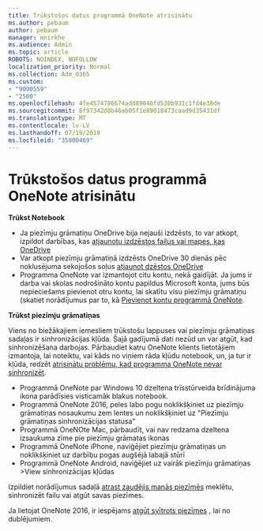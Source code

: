 ```yaml
---
title: Trūkstošos datus programmā OneNote atrisinātu
ms.author: pebaum
author: pebaum
manager: mnirkhe
ms.audience: Admin
ms.topic: article
ROBOTS: NOINDEX, NOFOLLOW
localization_priority: Normal
ms.collection: Adm_O365
ms.custom:
- "9000559"
- "2500"
ms.openlocfilehash: 4fe4574786674add89040fd530b931c1fd4e38de
ms.sourcegitcommit: 8f97342d8b46ab05f1e89018473caad9d35431df
ms.translationtype: MT
ms.contentlocale: lv-LV
ms.lasthandoff: 07/19/2019
ms.locfileid: "35800469"
---
```

# <a name="resolving-missing-data-in-onenote"></a>Trūkstošos datus programmā OneNote atrisinātu

**Trūkst Notebook**

- Ja piezīmju grāmatiņu OneDrive bija nejauši izdzēsts, to var atkopt, izpildot darbības, kas [atjaunotu izdzēstos failus vai mapes, kas OneDrive](https://support.office.com/article/949ada80-0026-4db3-a953-c99083e6a84f)
- Var atkopt piezīmju grāmatiņā izdzēsts OneDrive 30 dienās pēc noklusējuma sekojošos soļus [atjaunot dzēstos OneDrive](https://docs.microsoft.com/onedrive/restore-deleted-onedrive)
- Programma OneNote var izmantojot citu kontu, nekā gaidījāt. Ja jums ir darba vai skolas nodrošināto kontu papildus Microsoft konta, jums būs nepieciešams pievienot otru kontu, lai skatītu visu piezīmju grāmatiņu (skatiet norādījumus par to, kā [Pievienot kontu programmā OneNote](https://support.office.com/article/5afff855-54ee-47e4-a773-db048d4ac299).

**Trūkst piezīmju grāmatiņas**

Viens no biežākajiem iemesliem trūkstošu lappuses vai piezīmju grāmatiņas sadaļas ir sinhronizācijas kļūda. Šajā gadījumā dati nezūd un var atgūt, kad sinhronizēšana darbojas. Pārbaudiet katru OneNote klients lietotājiem izmantoja, lai noteiktu, vai kāds no viņiem rāda kļūdu notebook, un, ja tur ir kļūda, redzēt [atrisinātu problēmu, kad programma OneNote nevar sinhronizēt](https://support.office.com/article/299495ef-66d1-448f-90c1-b785a6968d45).

- Programmā OneNote par Windows 10 dzeltena trīsstūrveida brīdinājuma ikona parādīsies visticamāk blakus notebook.
- Programmā OneNote 2016, peles labo pogu noklikšķiniet uz piezīmju grāmatiņas nosaukumu zem lentes un noklikšķiniet uz "Piezīmju grāmatiņas sinhronizācijas statusa"
- Programmā OneNOte Mac, pārbaudīt, vai nav redzama dzeltena izsaukuma zīme pie piezīmju grāmatas ikonas
- Programmā OneNote iPhone, naviģējiet piezīmju grāmatiņas un noklikšķiniet uz darbību pogas augšējā labajā stūrī
- Programmā OneNote Android, naviģējiet uz vairāk piezīmju grāmatiņas >View sinhronizācijas kļūdas

Izpildiet norādījumus sadaļā [atrast zaudējis manās piezīmēs](https://support.office.com/article/32cb2bd7-afe7-44d2-a711-398a88421287) meklētu, sinhronizēt failu vai atgūt savas piezīmes.

Ja lietojat OneNote 2016, ir iespējams [atgūt svītrots piezīmes](https://support.office.com/article/32ed1036-74fd-4c21-bc28-033a486e6b14) , lai no dublējumiem.
